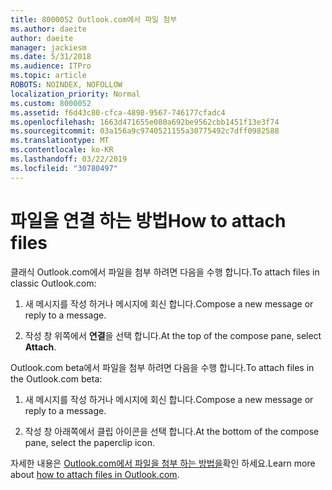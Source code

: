 ```yaml
---
title: 8000052 Outlook.com에서 파일 첨부
ms.author: daeite
author: daeite
manager: jackiesm
ms.date: 5/31/2018
ms.audience: ITPro
ms.topic: article
ROBOTS: NOINDEX, NOFOLLOW
localization_priority: Normal
ms.custom: 8000052
ms.assetid: f6d43c80-cfca-4898-9567-746177cfadc4
ms.openlocfilehash: 1663d471655e080a692be9562cbb1451f13e3f74
ms.sourcegitcommit: 03a156a9c9740521155a30775492c7dff0982588
ms.translationtype: MT
ms.contentlocale: ko-KR
ms.lasthandoff: 03/22/2019
ms.locfileid: "30780497"
---
```

# <a name="how-to-attach-files"></a><span data-ttu-id="20a88-102">파일을 연결 하는 방법</span><span class="sxs-lookup"><span data-stu-id="20a88-102">How to attach files</span></span>

<span data-ttu-id="20a88-103">클래식 Outlook.com에서 파일을 첨부 하려면 다음을 수행 합니다.</span><span class="sxs-lookup"><span data-stu-id="20a88-103">To attach files in classic Outlook.com:</span></span>
  
1. <span data-ttu-id="20a88-104">새 메시지를 작성 하거나 메시지에 회신 합니다.</span><span class="sxs-lookup"><span data-stu-id="20a88-104">Compose a new message or reply to a message.</span></span>
    
2. <span data-ttu-id="20a88-105">작성 창 위쪽에서 **연결**을 선택 합니다.</span><span class="sxs-lookup"><span data-stu-id="20a88-105">At the top of the compose pane, select **Attach**.</span></span> 
    
<span data-ttu-id="20a88-106">Outlook.com beta에서 파일을 첨부 하려면 다음을 수행 합니다.</span><span class="sxs-lookup"><span data-stu-id="20a88-106">To attach files in the Outlook.com beta:</span></span>
  
1. <span data-ttu-id="20a88-107">새 메시지를 작성 하거나 메시지에 회신 합니다.</span><span class="sxs-lookup"><span data-stu-id="20a88-107">Compose a new message or reply to a message.</span></span>
    
2. <span data-ttu-id="20a88-108">작성 창 아래쪽에서 클립 아이콘을 선택 합니다.</span><span class="sxs-lookup"><span data-stu-id="20a88-108">At the bottom of the compose pane, select the paperclip icon.</span></span>
    
<span data-ttu-id="20a88-109">자세한 내용은 [Outlook.com에서 파일을 첨부 하는 방법을](https://go.microsoft.com/fwlink/p/?linkid=2001702&amp;clcid=0x409)확인 하세요.</span><span class="sxs-lookup"><span data-stu-id="20a88-109">Learn more about [how to attach files in Outlook.com](https://go.microsoft.com/fwlink/p/?linkid=2001702&amp;clcid=0x409).</span></span>
  

